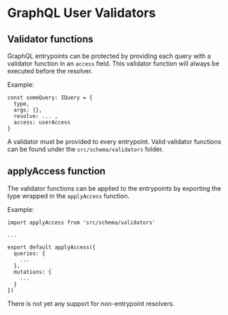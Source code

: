 # GraphQL User Validators

## Validator functions

GraphQL entrypoints can be protected by providing each query with a validator function in an `access` field. This validator function will always be executed before the resolver.

Example:
```
const someQuery: IQuery = {
  type,
  args: {},
  resolve: ... ,
  access: userAccess
}
```

A validator must be provided to every entrypoint. Valid validator functions can be found under the `src/schema/validators` folder.

## applyAccess function

The validator functions can be applied to the entrypoints by exporting the type wrapped in the `applyAccess` function.

Example:
```
import applyAccess from 'src/schema/validators'

...

export default applyAccess({
  queries: {
    ...
  },
  mutations: {
    ...
  }
})
```

There is not yet any support for non-entrypoint resolvers.
